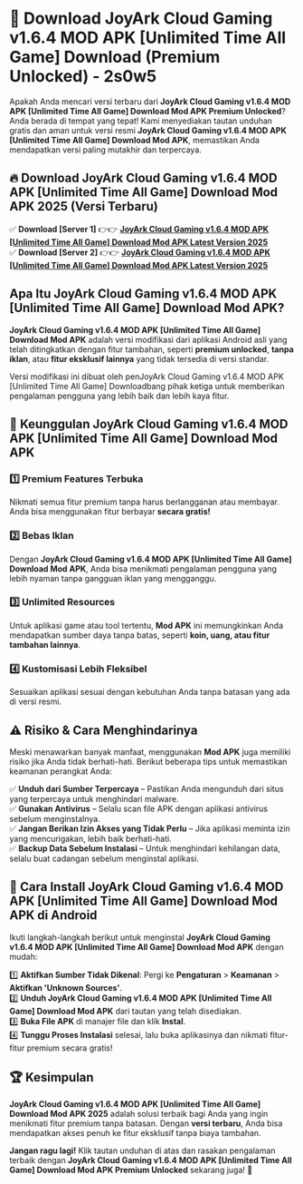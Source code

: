 # 🎯 Download JoyArk Cloud Gaming v1.6.4 MOD APK [Unlimited Time All Game] Download (Premium Unlocked) -  2s0w5

Apakah Anda mencari versi terbaru dari **JoyArk Cloud Gaming v1.6.4 MOD APK [Unlimited Time All Game] Download Mod APK Premium Unlocked**? Anda berada di tempat yang tepat! Kami menyediakan tautan unduhan gratis dan aman untuk versi resmi **JoyArk Cloud Gaming v1.6.4 MOD APK [Unlimited Time All Game] Download Mod APK**, memastikan Anda mendapatkan versi paling mutakhir dan terpercaya.

## 🔥 Download JoyArk Cloud Gaming v1.6.4 MOD APK [Unlimited Time All Game] Download Mod APK 2025 (Versi Terbaru)

✅ **Download [Server 1]** 👉👉 [**JoyArk Cloud Gaming v1.6.4 MOD APK [Unlimited Time All Game] Download Mod APK Latest Version 2025**](https://momento.my/?title=JoyArk_Cloud_Gaming_v1.6.4_MOD_APK_[Unlimited_Time_All_Game]_Download)  
✅ **Download [Server 2]** 👉👉 [**JoyArk Cloud Gaming v1.6.4 MOD APK [Unlimited Time All Game] Download Mod APK Latest Version 2025**](https://momento.my/?title=JoyArk_Cloud_Gaming_v1.6.4_MOD_APK_[Unlimited_Time_All_Game]_Download)  

## Apa Itu JoyArk Cloud Gaming v1.6.4 MOD APK [Unlimited Time All Game] Download Mod APK?

**JoyArk Cloud Gaming v1.6.4 MOD APK [Unlimited Time All Game] Download Mod APK** adalah versi modifikasi dari aplikasi Android asli yang telah ditingkatkan dengan fitur tambahan, seperti **premium unlocked**, **tanpa iklan**, atau **fitur eksklusif lainnya** yang tidak tersedia di versi standar.

Versi modifikasi ini dibuat oleh penJoyArk Cloud Gaming v1.6.4 MOD APK [Unlimited Time All Game] Downloadbang pihak ketiga untuk memberikan pengalaman pengguna yang lebih baik dan lebih kaya fitur.

## 🎯 Keunggulan JoyArk Cloud Gaming v1.6.4 MOD APK [Unlimited Time All Game] Download Mod APK

### 1️⃣ Premium Features Terbuka
Nikmati semua fitur premium tanpa harus berlangganan atau membayar. Anda bisa menggunakan fitur berbayar **secara gratis!**

### 2️⃣ Bebas Iklan
Dengan **JoyArk Cloud Gaming v1.6.4 MOD APK [Unlimited Time All Game] Download Mod APK**, Anda bisa menikmati pengalaman pengguna yang lebih nyaman tanpa gangguan iklan yang mengganggu.

### 3️⃣ Unlimited Resources
Untuk aplikasi game atau tool tertentu, **Mod APK** ini memungkinkan Anda mendapatkan sumber daya tanpa batas, seperti **koin, uang, atau fitur tambahan lainnya**.

### 4️⃣ Kustomisasi Lebih Fleksibel
Sesuaikan aplikasi sesuai dengan kebutuhan Anda tanpa batasan yang ada di versi resmi.

## ⚠️ Risiko & Cara Menghindarinya

Meski menawarkan banyak manfaat, menggunakan **Mod APK** juga memiliki risiko jika Anda tidak berhati-hati. Berikut beberapa tips untuk memastikan keamanan perangkat Anda:

✅ **Unduh dari Sumber Terpercaya** – Pastikan Anda mengunduh dari situs yang terpercaya untuk menghindari malware.  
✅ **Gunakan Antivirus** – Selalu scan file APK dengan aplikasi antivirus sebelum menginstalnya.  
✅ **Jangan Berikan Izin Akses yang Tidak Perlu** – Jika aplikasi meminta izin yang mencurigakan, lebih baik berhati-hati.  
✅ **Backup Data Sebelum Instalasi** – Untuk menghindari kehilangan data, selalu buat cadangan sebelum menginstal aplikasi.

## 📌 Cara Install JoyArk Cloud Gaming v1.6.4 MOD APK [Unlimited Time All Game] Download Mod APK di Android

Ikuti langkah-langkah berikut untuk menginstal **JoyArk Cloud Gaming v1.6.4 MOD APK [Unlimited Time All Game] Download Mod APK** dengan mudah:

1️⃣ **Aktifkan Sumber Tidak Dikenal**: Pergi ke **Pengaturan** > **Keamanan** > **Aktifkan 'Unknown Sources'**.  
2️⃣ **Unduh JoyArk Cloud Gaming v1.6.4 MOD APK [Unlimited Time All Game] Download Mod APK** dari tautan yang telah disediakan.  
3️⃣ **Buka File APK** di manajer file dan klik **Instal**.  
4️⃣ **Tunggu Proses Instalasi** selesai, lalu buka aplikasinya dan nikmati fitur-fitur premium secara gratis!

## 🏆 Kesimpulan

**JoyArk Cloud Gaming v1.6.4 MOD APK [Unlimited Time All Game] Download Mod APK 2025** adalah solusi terbaik bagi Anda yang ingin menikmati fitur premium tanpa batasan. Dengan **versi terbaru**, Anda bisa mendapatkan akses penuh ke fitur eksklusif tanpa biaya tambahan.

**Jangan ragu lagi!** Klik tautan unduhan di atas dan rasakan pengalaman terbaik dengan **JoyArk Cloud Gaming v1.6.4 MOD APK [Unlimited Time All Game] Download Mod APK Premium Unlocked** sekarang juga! 🚀
